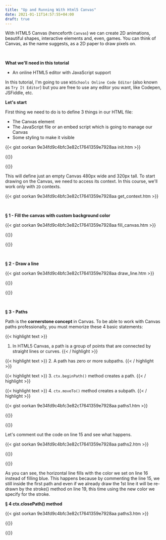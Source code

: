 ```yaml
---
title: "Up and Running With Html5 Canvas"
date: 2021-01-11T14:57:55+04:00
draft: true
---
```


With HTML5 Canvas (henceforth `Canvas`) we can create 2D animations, beautiful shapes, interactive elements and, even, games. You can think of Canvas, as the name suggests, as a 2D paper to draw pixels on.

&nbsp;

**What we'll need in this totorial**

- An online HTML5 editor with JavaScript support

In this tutorial, I'm going to use `W3Schools Online Code Editor` (also known as `Try It Editor`) but you are free to use any editor you want, like Codepen, JSFiddle, etc.

**Let's start**

First thing we need to do is to define 3 things in our HTML file:
- The Canvas element
- The JavaScript file or an embed script which is going to manage our Canvas
- Some styling to make it visible

{{< gist oorkan 9e34fd9c4bfc3e82c17641359e7928aa init.htm >}}

{{<canvas width="480" height="320" id="mycanvas1">}}
  <script async>(function(){const canvas=document.getElementById("mycanvas1");canvas.style.border="4px dashed crimson";const ctx=canvas.getContext("2d");}())</script>
{{</canvas>}}

This will define just an empty Canvas 480px wide and 320px tall. To start drawing on the Canvas, we need to access its context. In this course, we'll work only with `2D` contexts.

{{< gist oorkan 9e34fd9c4bfc3e82c17641359e7928aa get_context.htm >}}

&nbsp;

**§ 1 - Fill the canvas with custom background color**

{{< gist oorkan 9e34fd9c4bfc3e82c17641359e7928aa fill_canvas.htm >}}

{{<canvas width="480" height="320" id="mycanvas2">}}
  <script async>(function(){const canvas=document.getElementById("mycanvas2");const ctx=canvas.getContext("2d");ctx.fillStyle='#191919';ctx.fillRect(0,0,canvas.width,canvas.height);}())</script>
{{</canvas>}}

&nbsp;

**§ 2 - Draw a line**

{{< gist oorkan 9e34fd9c4bfc3e82c17641359e7928aa draw_line.htm >}}

{{<canvas width="480" height="320" id="mycanvas3">}}
  <script async>(function(){const canvas=document.getElementById("mycanvas3");const ctx=canvas.getContext("2d");ctx.fillStyle='#191919';ctx.fillRect(0,0,canvas.width,canvas.height);ctx.strokeStyle='#0A84FF';ctx.moveTo(0,0);ctx.lineWidth='4';ctx.lineTo(192,192);ctx.stroke();}());</script>
{{</canvas>}}
<!-- {{<img src="https://res.cloudinary.com/oorkan/image/upload/v1610373068/blog/img/topics/html5/up_and_running_with_canvas/draw_line_jv1y9y.png" alt="Draw Line" loading="lazy">}} -->

&nbsp;

**§ 3 - Paths**

Path is the **cornerstone concept** in Canvas. To be able to work with Canvas paths professionally, you must memorize these 4 basic statements:

{{< highlight text >}}
1. In HTML5 Canvas, a path is a group of points that are connected by straight lines or curves.
{{< / highlight >}}

{{< highlight text >}}
2. A path has zero or more subpaths.
{{< / highlight >}}

{{< highlight text >}}
3. `ctx.beginPath()` method creates a path.
{{< / highlight >}}

{{< highlight text >}}
4. `ctx.moveTo()` method creates a subpath.
{{< / highlight >}}

{{< gist oorkan 9e34fd9c4bfc3e82c17641359e7928aa paths1.htm >}}

{{<canvas width="480" height="320" id="mycanvas4">}}
  <script async>(function(){const canvas=document.getElementById("mycanvas4"),ctx=canvas.getContext("2d");ctx.fillStyle="#191919",ctx.fillRect(0,0,canvas.width,canvas.height),ctx.lineWidth="4",ctx.beginPath(),ctx.strokeStyle="#0A84FF",ctx.moveTo(50,192),ctx.lineTo(250,192),ctx.stroke(),ctx.beginPath(),ctx.strokeStyle="#23D16F",ctx.moveTo(300,192),ctx.lineTo(300,50),ctx.stroke();}())</script>
{{</canvas>}}

Let's comment out the code on line 15 and see what happens.

{{< gist oorkan 9e34fd9c4bfc3e82c17641359e7928aa paths2.htm >}}

{{<canvas width="480" height="320" id="mycanvas5">}}
  <script async>(function(){const canvas=document.getElementById("mycanvas5"),ctx=canvas.getContext("2d");ctx.fillStyle="#191919",ctx.fillRect(0,0,canvas.width,canvas.height),ctx.lineWidth="4",ctx.beginPath(),ctx.strokeStyle="#0A84FF",ctx.moveTo(50,192),ctx.lineTo(250,192),ctx.stroke(),ctx.strokeStyle="#23D16F",ctx.moveTo(300,192),ctx.lineTo(300,50),ctx.stroke();}())</script>
{{</canvas>}}

As you can see, the horizontal line fills with the color we set on line 16 instead of filling blue. This happens because by commenting the line 15, we still inside the first path and even if we already draw the 1st line it will be re-drawn by the stroke() method on line 19, this time using the new color we specify for the stroke.

**§ 4 ctx.closePath() method**

{{< gist oorkan 9e34fd9c4bfc3e82c17641359e7928aa paths3.htm >}}

{{<canvas width="480" height="320" id="mycanvas6">}}
  <script async>(function(){const canvas=document.getElementById("mycanvas6"),ctx=canvas.getContext("2d");ctx.fillStyle="#191919",ctx.fillRect(0,0,canvas.width,canvas.height),ctx.lineWidth="4",ctx.beginPath(),ctx.strokeStyle="#0A84FF",ctx.moveTo(50,192),ctx.lineTo(250,192),ctx.lineTo(250,50),ctx.closePath(),ctx.stroke();}())</script>
{{</canvas>}}